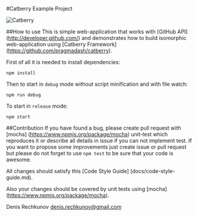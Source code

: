 #Catberry Example Project

![Catberry](https://raw.githubusercontent.com/pragmadash/catberry/master/docs/images/logo.png)

##How to use
This is simple web-application that works with [GitHub API]
(http://developer.github.com/) and demonstrates how to build isomorphic
web-application using [Catberry Framework]
(https://github.com/pragmadash/catberry).

First of all it is needed to install dependencies:

```
npm install
```

Then to start in `debug` mode without script minification and with file watch:

```
npm run debug
```

To start in `release` mode:

```
npm start
```

##Contribution
If you have found a bug, please create pull request with [mocha]
(https://www.npmjs.org/package/mocha) unit-test which reproduces it or describe 
all details in issue if you can not implement test. If you want to propose some 
improvements just create issue or pull request but please do not forget to use 
`npm test` to be sure that your code is awesome.

All changes should satisfy this [Code Style Guide]
(docs/code-style-guide.md).

Also your changes should be covered by unit tests using [mocha]
(https://www.npmjs.org/package/mocha).

Denis Rechkunov <denis.rechkunov@gmail.com>
